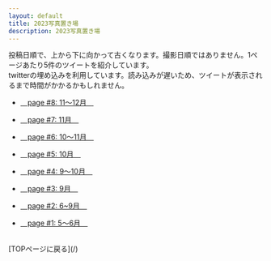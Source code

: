 ```yaml
---
layout: default
title: 2023写真置き場
description: 2023写真置き場
---
```


<p>
投稿日順で、上から下に向かって古くなります。撮影日順ではありません。1ページあたり5件のツイートを紹介しています。<br>
twitterの埋め込みを利用しています。読み込みが遅いため、ツイートが表示されるまで時間がかかるかもしれません。
</p>

* [&emsp;page #8: 11～12月&emsp;](./8)

* [&emsp;page #7: 11月&emsp;](./7)

* [&emsp;page #6: 10～11月&emsp;](./6)

* [&emsp;page #5: 10月&emsp;](./5)

* [&emsp;page #4: 9～10月&emsp;](./4)

* [&emsp;page #3: 9月&emsp;](./3)

* [&emsp;page #2: 6~9月&emsp;](./2)

* [&emsp;page #1: 5～6月&emsp;](./1)

<br>
[TOPページに戻る](/)
